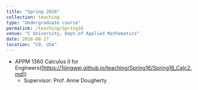 ```yaml
---
title: "Spring 2016"
collection: teaching
type: "Undergraduate course"
permalink: /teaching/Spring16
venue: "C University, Dept.of Applied Mathematics"
date: 2016-08-27
location: "CO, USA"
---
```


* APPM 1360 Calculus II for Engineers([https://1ijingwei.github.io/teaching/Spring16/Spring16_Calc2.md])
  * Supervisor: Prof. Anne Dougherty
